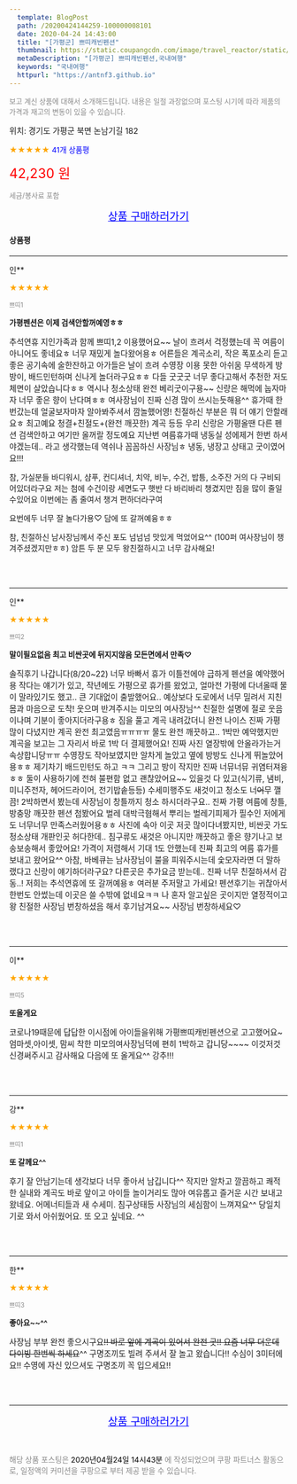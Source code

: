 ```yaml
---
  template: BlogPost
  path: /20200424144259-100000008101
  date: 2020-04-24 14:43:00
  title: "[가평군] 쁘띠캐빈펜션"
  thumbnail: https://static.coupangcdn.com/image/travel_reactor/static/booking/image/pension/ddnayo/28a42dcb-e56f-42c7-a636-2e2b32f821f3.jpg
  metaDescription: "[가평군] 쁘띠캐빈펜션,국내여행"
  keywords: "국내여행"
  httpurl: "https://antnf3.github.io"
---
```

  
<span style="color: #888;font-size:0.8rem">보고 계신 상품에 대해서 소개해드립니다.
내용은 일절 과장없으며 포스팅 시기에 따라 제품의 가격과 재고의 변동이 있을 수 있습니다.</span>
  
<span style="font-size: 0.9rem;">위치: 경기도 가평군 북면 논남기길 182</span>
  
<span style="color: orange;">★★★★★</span> <span style="color: blue;font-size: 0.85rem;">41개 상품평</span>
  
<span style="color: red;font-size: 1.5rem;">42,230 원</span>
  
<span style="color: #888;font-size:0.8rem">세금/봉사료 포함</span>





<p align="center"><a href="http://me2.do/GcdYRqkL" style="font-size: 1.2rem; color: blue;">상품 구매하러가기</a></p>

#### 상품평
  
---
  
인**
    
<span style="color: orange;">★★★★★</span>
    
<span style="color: #888;font-size:0.7rem">쁘띠1</span>
    
<span style="font-size:0.85rem">**가평펜션은 이제 검색안할꺼예영ㅎㅎ**</span>
    
<span style="font-size: 0.9rem;">추석연휴 지인가족과 함께 쁘띠1,2 이용했어요~~
날이 흐려서 걱정했는데 꼭 여름이 아니어도 좋네요ㅎ
너무 재밌게 놀다왔어용ㅎ 어른들은 계곡소리, 작은 폭포소리 듣고 좋은 공기속에 술한잔하고 아가들은 날이 흐려 수영장 이용 못한 아쉬움
무색하게 방방이, 배드민턴하며 신나게 놀더라구요ㅎㅎ
다들 굿굿굿 너무 좋다고해서 추천한 저도 체면이 살았습니다ㅎㅎ
역시나 청소상태 완전 베리굿이구용~~
신랑은 해먹에 눕자마자 너무 좋은 향이 난다며ㅎㅎ
여사장님이 진짜 신경 많이 쓰시는듯해용^^
휴가때 한번갔는데 얼굴보자마자 알아봐주셔서 깜놀했어영!
친절하신 부분은 뭐 더 얘기 안할래요ㅎ 최고예요
청결+친절도+(완전 깨끗한) 계곡 등등 
우리 신랑은 가평올땐 다른 펜션 검색안하고 여기만 올꺼랄 정도예요
지난번 여름휴가때 냉동실 성에제거 한번 하셔야겠는데..
라고 생각했는데 역쉬나 꼼꼼하신 사장님ㅎ
냉동, 냉장고 상태고 굿이였어요!!! 

참, 가실분들 바디워시, 샴푸, 컨디셔너, 치약, 비누, 수건, 밥틍, 소주잔
거의 다 구비되어있더라구요 
저는 첨에 수건이랑 세면도구 햇반 다 바리바리 챙겼지만
짐을 많이 줄일수있어요 이번에는 좀 줄여서 챙겨 편하더라구여

요번에두 너무 잘 놀다가용♡
담에 또 갈꺼예융ㅎㅎ 

참, 친절하신 남사장님께서 주신 포도 넘넘넘 맛있게 먹었어요^^
(100퍼 여사장님이 챙겨주셨겠지만ㅎㅎ)
암튼 두 분 모두 왕친절하시고 너무 감사해요!</span>
    
<br>
<br>

---
  
인**
    
<span style="color: orange;">★★★★★</span>
    
<span style="color: #888;font-size:0.7rem">쁘띠2</span>
    
<span style="font-size:0.85rem">**말이필요없음 최고 비싼곳에 뒤지지않음 모든면에서 만족♡**</span>
    
<span style="font-size: 0.9rem;">솔직후기 나갑니다(8/20~22)
너무 바빠서 휴가 이틀전에야 급하게 펜션을 예약했어용
작다는 얘기가 있고, 작년에도 가평으로 휴가를 왔었고,
얼마전 가평에 다녀올때 물이 말라있기도 했고..
큰 기대없이 출발했어요.. 예상보다 도로에서 너무 밀려서
지친몸과 마음으로 도착! 웃으며 반겨주시는 미모의 
여사장님^^ 친절한 설명에 절로 웃음이나며 기분이 좋아지더라구용ㅎ
짐을 풀고 계곡 내려갔더니 완전 나이스 진짜
가평 많이 다녔지만 계곡 완전 최고였음ㅠㅠㅠㅠ
물도 완전 깨끗하고.. 1박만 예약했지만 계곡을 보고는
그 자리서 바로 1박 더 결제했어요! 진짜 사진 열장밖에 안올라가는거
속상합니당ㅠㅠ 수영장도 작아보였지만 알차게 놀았고 옆에 방방도
신나게 뛰놀았어용ㅎㅎ 제기차기 배드민턴도 하고 ㅋㅋ
그리고 방이 작지만 진짜 너뮤너뮤 귀염터져융ㅎㅎ
둘이 사용하기에 전혀 불편함 없고 괜찮았어요~~
있을것 다 있고(식기류, 냄비, 미니주전자, 헤어드라이어, 전기밥솥등등) 수세미행주도 새것이고 청소도 너~~어~~무 깰끔!
2박하면서 봤는데 사장님이 창틀까지 청소 하시더라구요..
진짜 가평 여름에 창틀, 방충망 깨끗한 펜션 첨봤어요
벌레 대박극혐해서 뿌리는 벌레기피제가 필수인 저에게도
너무너무 만족스러웠어용ㅎㅎ
사진에 속아 이곳 저곳 많이다녀봤지만,
비싼곳 가도 청소상태 개판인곳 허다한데.. 침구류도 새것은 아니지만  깨끗하고 좋은 향기나고 보송보송해서 좋았어요! 가격이 저렴해서 기대 1도 안했는데 진짜 최고의 여름 휴가를 보내고 왔어요^^
아참, 바베큐는 남사장님이 불을 피워주시는데 숯모자라면
더 말하랬다고 신랑이 얘기하더라구요?
다른곳은 추가요금 받는데.. 진짜 너무 친절하셔서 감동..!
저희는 추석연휴에 또 갈꺼예용ㅎ 여러분 주저말고 가세요!
펜션후기는 귀찮아서 한번도 안썼는데 이곳은 쓸 수밖에 없네요ㅋㅋ
나 혼자 알고싶은 곳이지만 열정적이고 왕 친절한 사장님
번창하셨음 해서 후기남겨요~~
사장님 번창하세요♡</span>
    
<br>
<br>

---
  
이**
    
<span style="color: orange;">★★★★★</span>
    
<span style="color: #888;font-size:0.7rem">쁘띠5</span>
    
<span style="font-size:0.85rem">**또올게요**</span>
    
<span style="font-size: 0.9rem;">코로나19때문에 답답한 이시점에 아이들을위해 
가평쁘띠캐빈펜션으로 고고했어요~
엄마셋,아이셋,
맘씨 착한 미모의여사장님덕에 
편히 1박하고 갑니당~~~~
이것저것 신경써주시고 감사해요
다음에 또 올게요^^
강추!!!</span>
    
<br>
<br>

---
  
강**
    
<span style="color: orange;">★★★★★</span>
    
<span style="color: #888;font-size:0.7rem">쁘띠1</span>
    
<span style="font-size:0.85rem">**또 갈께요^^**</span>
    
<span style="font-size: 0.9rem;">후기 잘 안남기는데 생각보다 너무 좋아서 남깁니다^^
작지만 알차고 깔끔하고 쾌적한 실내와 계곡도 바로 앞이고 아이들 놀이거리도 많아 여유롭고 즐거운 시간 보내고 왔네요. 어메너티들과 새 수세미. 침구상태등 사장님의 세심함이 느껴져요^^ 당일치기로 와서 아쉬웠어요. 또 오고 싶네요. ^^</span>
    
<br>
<br>

---
  
한**
    
<span style="color: orange;">★★★★★</span>
    
<span style="color: #888;font-size:0.7rem">쁘띠3</span>
    
<span style="font-size:0.85rem">**좋아요~~^^**</span>
    
<span style="font-size: 0.9rem;">사장님 부부 완전 좋으시구요~~!!
바로 앞에 계곡이 있어서 완전 굿!!
요즘 너무 더운데 다이빙 한번씩 하세요~~^^
구명조끼도 빌려 주셔서 잘 놀고 왔습니다!!
수심이 3미터에요!! 수영에 자신 있으셔도 구명조끼 꼭 입으세요!!</span>
    
<br>
<br>


  
---
  
<p align="center"><a href="http://me2.do/GcdYRqkL" style="font-size: 1.2rem; color: blue;">상품 구매하러가기</a></p>
  
<br>
  
<span style="font-size: 0.85rem; color: #888;">해당 상품 포스팅은 <span style="color: #000;"> 2020년04월24일 14시43분 </span> 에 작성되었으며 쿠팡 파트너스 활동으로, 일정액의 커미션을 쿠팡으로 부터 제공 받을 수 있습니다.</span>